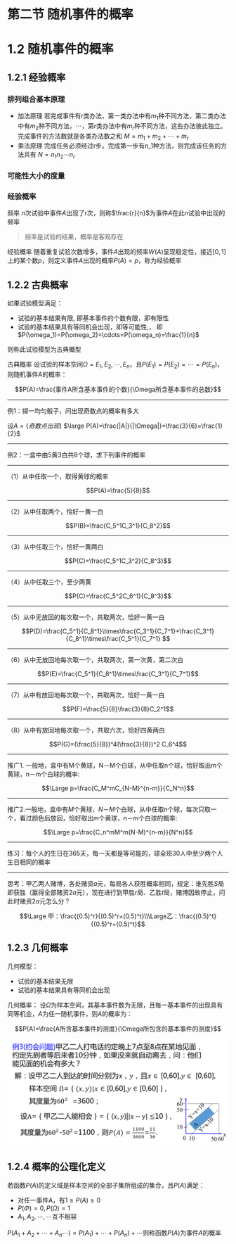 # 第二节 随机事件的概率

# 1.2 随机事件的概率

## 1.2.1 经验概率

### 排列组合基本原理

- 加法原理
若完成事件有$r$类办法，第一类办法中有$m_1$种不同方法，第二类办法中有$m_2$种不同方法，$\cdots$，第$r$类办法中有$m_r$种不同方法，这些办法彼此独立。完成事件的方法数就是各类办法数之和
$M=m_1+m_2+\cdots+m_r$
- 乘法原理
完成任务必须经过r步。完成第一步有n_1种方法，则完成该任务的方法共有
$N=n_1n_2\cdots n_r$

### 可能性大小的度量

### 经验概率

频率
$n$次试验中事件$A$出现了$r$次，则称$\frac{r}{n}$为事件$A$在此$n$试验中出现的频率

> 频率是试验的结果，概率是客观存在

经验概率
随着重复试验次数增多，事件$A$出现的频率$W(A)$呈现稳定性，接近$[0,1]$上的某个数$p$，则定义事件$A$出现的概率$P(A)=p$，称为经验概率

## 1.2.2 古典概率

如果试验模型满足：

- 试验的基本结果有限, 即基本事件的个数有限，即有限性
- 试验的基本结果具有等同机会出现，即等可能性,，
即$P(\omega_1)=P(\omega_2)=\cdots=P(\omega_n)=\frac{1}{n}$

则称此试验模型为古典概型

古典概率
设试验的样本空间$\Omega={E_1,E_2,\cdots,E_n}$，且$P(E_1)=P(E_2)=\cdots=P(E_n)$，则随机事件A的概率：

$$P(A)=\frac{事件A所含基本事件的个数}{\Omega所含基本事件的总数}$$

---

例1：掷一均匀骰子，问出现奇数点的概率有多大

设$A=\{奇数点出现\}$
$\large P(A)=\frac{|A|}{|\Omega|}=\frac{3}{6}=\frac{1}{2}$

---

例2：一盒中由5黄3白共8个球，求下列事件的概率

---

（1）从中任取一个，取得黄球的概率

$$P(A)=\frac{5}{8}$$

---

（2）从中任取两个，恰好一黄一白

$$P(B)=\frac{C_5^1C_3^1}{C_8^2}$$

---

（3）从中任取三个，恰好一黄两白

$$P(C)=\frac{C_5^1C_3^2}{C_8^3}$$

---

（4）从中任取三个，至少两黄

$$P(C)=\frac{C_5^2C_6^1}{C_8^3}$$

---

（5）从中无放回的每次取一个，共取两次，恰好一黄一白

$$P(D)=\frac{C_5^1}{C_8^1}\times\frac{C_3^1}{C_7^1}+\frac{C_3^1}{C_8^1}\times\frac{C_5^1}{C_7^1} $$

---

（6）从中无放回地每次取一个，共取两次，第一次黄，第二次白

$$P(E)=\frac{C_5^1}{C_8^1}\times\frac{C_3^1}{C_7^1}$$

---

（7）从中有放回地每次取一个，共取两次，恰好一黄一白

$$P(F)=\frac{5}{8}\frac{3}{8}C_2^1$$

---

（8）从中有放回地每次取一个，共取六次，恰好四黄两白

$$P(G)=(\frac{5}{8})^4(\frac{3}{8})^2 C_6^4$$

---

推广1. 一般地，盒中有M个黄球，N－M个白球，从中任取n个球，恰好取出m个黄球，n－m个白球的概率:

$$\Large p=\frac{C_M^mC_{N-M}^{n-m}}{C_N^n}$$

---

推广2.一般地，盒中有$M$个黄球，$N－M$个白球，从中任取$n$个球，每次只取一个，看过颜色后放回，恰好取出$m$个黄球，$n－m$个白球的概率:

$$\Large p=\frac{C_n^mM^m(N-M)^{n-m}}{N^n}$$

---

练习：每个人的生日在365天，每一天都是等可能的，球全班30人中至少两个人生日相同的概率

---

思考：甲乙两人赌博，各处赌资$a$元，每局各人获胜概率相同，规定：谁先胜$S$局即获胜（赢得全部赌资$2a$元），现在进行到甲胜$r$局、乙胜$t$局，赌博因故停止，问此时赌资$2a$元怎么分？

$$\Large 甲：\frac{(0.5)^r}{(0.5)^r+(0.5)^t}\\\Large乙：\frac{(0.5)^t}{(0.5)^r+(0.5)^t}$$

## 1.2.3 几何概率

几何模型：

- 试验的基本结果无限
- 试验的基本结果具有等同机会出现

几何概率：
设$\Omega$为样本空间，其基本事件数为无限，且每一基本事件的出现具有同等机会，$A$为任一随机事件，则$A$的概率为：

$$P(A)=\frac{A所含基本事件的测度}{\Omega所包含的基本事件的测度}$$

![%E7%AC%AC%E4%BA%8C%E8%8A%82%20%E9%9A%8F%E6%9C%BA%E4%BA%8B%E4%BB%B6%E7%9A%84%E6%A6%82%E7%8E%87%20a968d1f608ef4150a48ce4553a28735e/IMG_20210428_144636.png](%E7%AC%AC%E4%BA%8C%E8%8A%82%20%E9%9A%8F%E6%9C%BA%E4%BA%8B%E4%BB%B6%E7%9A%84%E6%A6%82%E7%8E%87%20a968d1f608ef4150a48ce4553a28735e/IMG_20210428_144636.png)

## 1.2.4 概率的公理化定义

若函数$P(A)$的定义域是样本空间的全部子集所组成的集合，且$P(A)$满足：	

- 对任一事件A，有$1\geq P(A)\geq 0$
- $P(\Phi)=0,P(\Omega)=1$
- $A_1,A_2,\cdots,\cdots$互不相容

$P(A_1+A_2+\cdots+A_n\cdots)=P(A_1)+\cdots+P(A_n)+\cdots$则称函数$P(A)$为事件$A$的概率